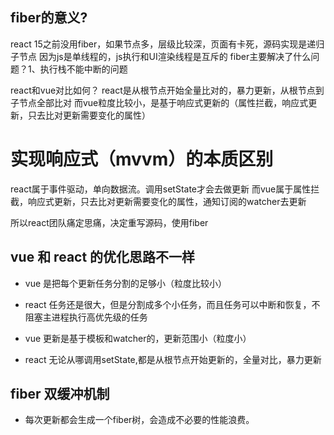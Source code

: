 ## fiber的意义?
react 15之前没用fiber，如果节点多，层级比较深，页面有卡死，源码实现是递归子节点
因为js是单线程的，js执行和UI渲染线程是互斥的
fiber主要解决了什么问题？1、执行栈不能中断的问题

react和vue对比如何？
react是从根节点开始全量比对的，暴力更新，从根节点到子节点全部比对
而vue粒度比较小，是基于响应式更新的（属性拦截，响应式更新，只去比对更新需要变化的属性）

# 实现响应式（mvvm）的本质区别
react属于事件驱动，单向数据流。调用setState才会去做更新
而vue属于属性拦截，响应式更新，只去比对更新需要变化的属性，通知订阅的watcher去更新

所以react团队痛定思痛，决定重写源码，使用fiber

## vue 和 react 的优化思路不一样
- vue 是把每个更新任务分割的足够小（粒度比较小）
- react 任务还是很大，但是分割成多个小任务，而且任务可以中断和恢复，不阻塞主进程执行高优先级的任务

- vue 更新是基于模板和watcher的，更新范围小（粒度小）
- react 无论从哪调用setState,都是从根节点开始更新的，全量对比，暴力更新

## fiber 双缓冲机制
- 每次更新都会生成一个fiber树，会造成不必要的性能浪费。